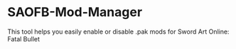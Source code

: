 # SAOFB-Mod-Manager
This tool helps you easily enable or disable .pak mods for Sword Art Online: Fatal Bullet

